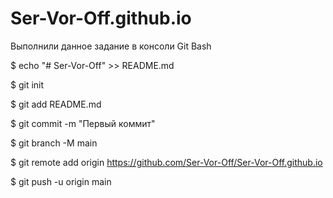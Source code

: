 # Ser-Vor-Off.github.io
Выполнили данное задание в консоли Git Bash


$ echo "# Ser-Vor-Off" >> README.md

$ git init

$ git add README.md

$ git commit -m "Первый коммит"

$ git branch -M main

$ git remote add origin https://github.com/Ser-Vor-Off/Ser-Vor-Off.github.io

$ git push -u origin main
